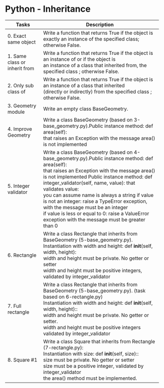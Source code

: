 # Python - Inheritance
|Tasks|	Description|
|-----|------------|
|0. Exact same object |Write a function that returns True if the object is exactly an instance of the specified class; otherwise False.|
|1. Same class or inherit from|Write a function that returns True if the object is an instance of or if the object is<br /> an instance of a class that inherited from, the specified class ; otherwise False.|
|2. Only sub class of |Write a function that returns True if the object is an instance of a class that inherited<br /> (directly or indirectly) from the specified class ; otherwise False.|
|3. Geometry module |Write an empty class BaseGeometry.|
|4. Improve Geometry|Write a class BaseGeometry (based on 3-base_geometry.py).Public instance method: def area(self):<br /> that raises an Exception with the message area() is not implemented|
|5. Integer validator|Write a class BaseGeometry (based on 4-base_geometry.py).Public instance method: def area(self):<br /> that raises an Exception with the message area() is not implemented Public instance method: def integer_validator(self, name, value): that validates value:<br /> you can assume name is always a string if value is not an integer: raise a TypeError exception, with the message <name> must be an integer<br /> if value is less or equal to 0: raise a ValueError exception with the message <name> must be greater than 0|
|6. Rectangle |Write a class Rectangle that inherits from BaseGeometry (5-base_geometry.py).<br /> Instantiation with width and height: def __init__(self, width, height):<br /> width and height must be private. No getter or setter <br /> width and height must be positive integers, validated by integer_validator|
|7. Full rectangle |Write a class Rectangle that inherits from BaseGeometry (5-base_geometry.py). (task based on 6-rectangle.py)<br /> Instantiation with width and height: def __init__(self, width, height)::<br /> width and height must be private. No getter or setter. <br /> width and height must be positive integers validated by integer_validator|
|8. Square #1|Write a class Square that inherits from Rectangle (7-rectangle.py):<br /> Instantiation with size: def __init__(self, size):: <br /> size must be private. No getter or setter<br /> size must be a positive integer, validated by integer_validator <br /> the area() method must be implemented.|






